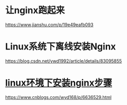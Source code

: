 # 让nginx跑起来

https://www.jianshu.com/p/19e49eafb093







# Linux系统下离线安装Nginx

https://blog.csdn.net/ywd1992/article/details/83095855





# [linux环境下安装nginx步骤](https://www.cnblogs.com/wyd168/p/6636529.html)



https://www.cnblogs.com/wyd168/p/6636529.html